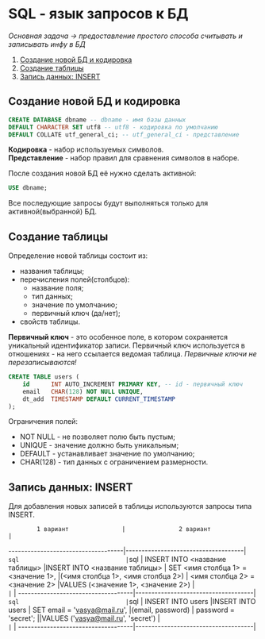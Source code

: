 # SQL - язык запросов к БД
_Основная задача -> предоставление простого способа считывать и записывать инфу в БД_

1. [Создание новой БД и кодировка](#1)
2. [Создание таблицы](#2)
3. [Запись данных: INSERT](#3)


<a name="1"><h2>Создание новой БД и кодировка</h2></a>

```sql
CREATE DATABASE dbname -- dbname - имя базы данных
DEFAULT CHARACTER SET utf8 -- utf8 - кодировка по умолчанию
DEFAULT COLLATE utf_general_ci; -- utf_general_ci - представление
```
**Кодировка** - набор используемых символов.  
**Представление** - набор правил для сравнения символов в наборе.  

После создания новой БД её нужно сделать активной:

```sql
USE dbname;
```

Все последующие запросы будут выполняться только для активной(выбранной) БД.

<a name="2"><h2>Создание таблицы</h2></a>

Определение новой таблицы состоит из:

- названия таблицы;
- перечисления полей(столбцов):
	- название поля;
	- тип данных;
	- значение по умолчанию;
	- первичный ключ (да/нет);
- свойств таблицы.

**Первичный ключ** - это особенное поле, в котором сохраняется уникальный идентификатор записи. Первичный ключ используется в отношениях - на него ссылается ведомая таблица.
_Первичные ключи не перезаписываются!_

```sql
CREATE TABLE users (
	id		INT AUTO_INCREMENT PRIMARY KEY, -- id - первичный ключ
	email	CHAR(128) NOT NULL UNIQUE,
	dt_add	TIMESTAMP DEFAULT CURRENT_TIMESTAMP
);
```
Ограничения полей:
- NOT NULL - не позволяет полю быть пустым;
- UNIQUE - значение должно быть уникальным;
- DEFAULT - устанавливает значение по умолчанию;
- CHAR(128) - тип данных с ограничением размерности.

<a name="3"><h2>Запись данных: INSERT</h2></a>

Для добавления новых записей в таблицы используются запросы типа INSERT.

            1 вариант 				|    			2 вариант			  |
------------------------------------|-------------------------------------|	
```sql								|```sql								  |
INSERT INTO <название таблицы>		|INSERT INTO <название таблицы>	  	  |
SET <имя столбца 1> = <значение 1>, |(<имя столбца 1>, <имя столбца 2>)	  |
	<имя столбца 2> = <значение 2>  |VALUES (<значение 1>, <значение 2>)  |
```									|```								  |
------------------------------------|-------------------------------------|
```sql								|```sql								  |
INSERT INTO users					|INSERT INTO users					  |
SET email = 'vasya@mail.ru', 		|(email, password) 					  |
	password = 'secret';			||VALUES ('vasya@mail.ru', 'secret')  |
```									|```								  |
------------------------------------|-------------------------------------|







